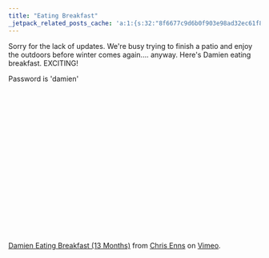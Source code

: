 ```yaml
---
title: "Eating Breakfast"
_jetpack_related_posts_cache: 'a:1:{s:32:"8f6677c9d6b0f903e98ad32ec61f8deb";a:2:{s:7:"expires";i:1515548210;s:7:"payload";a:3:{i:0;a:1:{s:2:"id";i:193;}i:1;a:1:{s:2:"id";i:189;}i:2;a:1:{s:2:"id";i:196;}}}}'
---
```

<p>Sorry for the lack of updates.  We're busy trying to finish a patio and enjoy the outdoors before winter comes again....  anyway.  Here's Damien eating breakfast.  EXCITING!</p>
<p>Password is 'damien'</p>
<p><object width="400" height="302"><param name="allowfullscreen" value="true" /><param name="allowscriptaccess" value="always" /><param name="movie" value="http://www.vimeo.com/moogaloop.swf?clip_id=1436284&amp;server=www.vimeo.com&amp;show_title=1&amp;show_byline=1&amp;show_portrait=0&amp;color=ffffff&amp;fullscreen=1" /><embed src="http://www.vimeo.com/moogaloop.swf?clip_id=1436284&amp;server=www.vimeo.com&amp;show_title=1&amp;show_byline=1&amp;show_portrait=0&amp;color=ffffff&amp;fullscreen=1" type="application/x-shockwave-flash" allowfullscreen="true" allowscriptaccess="always" width="400" height="302"></embed></object><br /><a href="http://www.vimeo.com/1436284?pg=embed&sec=1436284">Damien Eating Breakfast (13 Months)</a> from <a href="http://www.vimeo.com/ichris76?pg=embed&sec=1436284">Chris Enns</a> on <a href="http://vimeo.com?pg=embed&sec=1436284">Vimeo</a>.</p>
